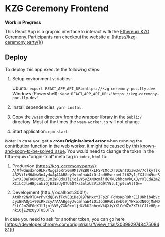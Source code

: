 # KZG Ceremony Frontend

**Work in Progress**

This React App is a graphic interface to interact with the [Ethereum KZG Ceremony](https://github.com/ethereum/kzg-ceremony). Participants can checkout the website at [https://kzg-ceremony.party/]()

## Deploy

To deploy this app execute the following steps:

1. Setup environment variables:

    Ubuntu: `export REACT_APP_API_URL=https://kzg-ceremony-poc.fly.dev`
    Windows (Powershell): ` $env:REACT_APP_API_URL='https://kzg-ceremony-poc.fly.dev' `

2. Install dependencies: `yarn install`
3. Copy the `/wasm` directory from the [wrapper library](https://github.com/zkparty/wrapper-small-pot) in the `public/` directory. Most of the times the `wasm-worker.js` will not change
3. Start application: `npm start`

*Note:* In case you get a **crossOriginIsolated error** when running the contribution function in the web worker, it might be caused by this [known-and-soon-to-be-solved issue](https://web.dev/why-coop-coep/). You would need to change the token in the http-equiv="origin-trial" meta tag in `index,html` to:

1. Production (https://kzg-ceremony.party/): ` AjVfwdWSdxno9LR/Mwggz6Rrx0m9MlVHZB07xLFSPIMcLXr0xGnTDxZw3w77clkyTlK432VilcN6ANw3n4ydwAgAAAB8eyJvcmlnaW4iOiJodHRwczovL2t6Zy1jZXJlbW9ueS5wYXJ0eTo0NDMiLCJmZWF0dXJlIjoiVW5yZXN0cmljdGVkU2hhcmVkQXJyYXlCdWZmZXIiLCJleHBpcnkiOjE2NzUyOTU5OTksImlzU3ViZG9tYWluIjp0cnVlfQ== `

2. Development (http://localhost:3001/): `AtOhr2NvRTD4rPvKdQBaVfFcVEQiDeBR97NMxxYIFp2F+FdWsKpROhrE1lUKhib4bVcJyxBNAOy1+90xRk3cyAYAAABgeyJvcmlnaW4iOiJodHRwOi8vbG9jYWxob3N0OjMwMDEiLCJmZWF0dXJlIjoiVW5yZXN0cmljdGVkU2hhcmVkQXJyYXlCdWZmZXIiLCJleHBpcnkiOjE2NzUyOTU5OTl9 `

In case you need to ask for another token, you can go here [https://developer.chrome.com/origintrials/#/view_trial/303992974847508481]()

